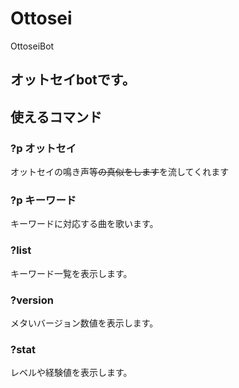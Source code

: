 # Ottosei

OttoseiBot

## オットセイbotです。

## 使えるコマンド
### ?p オットセイ
オットセイの鳴き声等~~の真似をします~~を流してくれます
### ?p キーワード
キーワードに対応する曲を歌います。
### ?list
キーワード一覧を表示します。
### ?version
メタいバージョン数値を表示します。
### ?stat
レベルや経験値を表示します。
